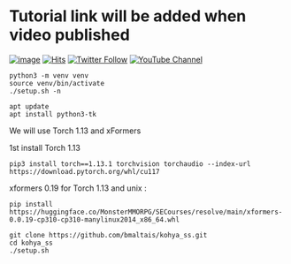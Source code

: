 # Tutorial link will be added when video published

[![image](https://img.shields.io/discord/772774097734074388?label=Discord&logo=discord)](https://discord.com/servers/software-engineering-courses-secourses-772774097734074388) [![Hits](https://hits.seeyoufarm.com/api/count/incr/badge.svg?url=https%3A%2F%2Fgithub.com%2FFurkanGozukara%2FStable-Diffusion%2Fedit%2Fmain%2FTutorials%2FDeep-Voice-Clone-Tutorial-Tortoise-TTS.md%2Fedit%2Fmain%2FTutorials%2FDeep-Voice-Clone-Tutorial-Tortoise-TTS.md&count_bg=%2379C83D&title_bg=%239E0F0F&icon=apachespark.svg&icon_color=%23E7E7E7&title=views&edge_flat=false)](https://hits.seeyoufarm.com) [![Twitter Follow](https://img.shields.io/twitter/follow/GozukaraFurkan?label=Follow&style=social)](https://twitter.com/GozukaraFurkan) [![YouTube Channel](https://img.shields.io/badge/YouTube-Channel-red?style=for-the-badge&logo=youtube)](https://www.youtube.com/SECourses) 


```
python3 -m venv venv
source venv/bin/activate
./setup.sh -n
```

```
apt update
apt install python3-tk
```

We will use Torch 1.13 and xFormers 

1st install Torch 1.13 

```pip3 install torch==1.13.1 torchvision torchaudio --index-url https://download.pytorch.org/whl/cu117``` 

xformers 0.19 for Torch 1.13 and unix : 

```pip install https://huggingface.co/MonsterMMORPG/SECourses/resolve/main/xformers-0.0.19-cp310-cp310-manylinux2014_x86_64.whl``` 


```
git clone https://github.com/bmaltais/kohya_ss.git
cd kohya_ss
./setup.sh
```
